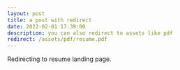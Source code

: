 ```yaml
---
layout: post
title: a post with redirect
date: 2022-02-01 17:39:00
description: you can also redirect to assets like pdf
redirect: /assets/pdf/resume.pdf
---
```


Redirecting to resume landing page.
